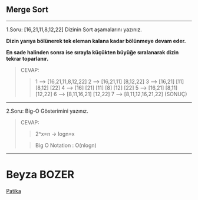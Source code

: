 ## Merge Sort

---

1.Soru: [16,21,11,8,12,22] Dizinin Sort aşamalarını yazınız.

**Dizin yarıya bölünerek tek eleman kalana kadar bölünmeye devam eder.**

**En sade halinden sonra ise sırayla küçükten büyüğe sıralanarak dizin tekrar toparlanır.**

> CEVAP:
>
> > 1 --> [16,21,11,8,12,22]
> > 2 --> [16,21,11] [8,12,22]
> > 3 --> [16,21] [11] [8,12] [22]
> > 4 --> [16] [21] [11] [8] [12] [22]
> > 5 --> [16,21] [8,11] [12,22]
> > 6 --> [8,11,16,21] [12,22]
> > 7 --> [8,11,12,16,21,22] (SONUÇ)

---

2.Soru: Big-O Gösterimini yazınız.

> CEVAP:
>
> > 2^x=n -> logn=x
>
> > Big O Notation : O(nlogn)

---

# Beyza BOZER

[Patika](https://app.patika.dev/beyzabzrx)
